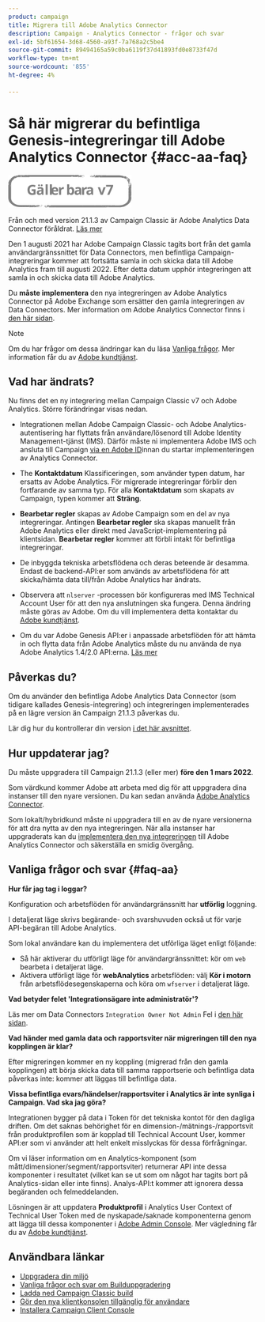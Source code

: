 ```yaml
---
product: campaign
title: Migrera till Adobe Analytics Connector
description: Campaign - Analytics Connector - frågor och svar
exl-id: 5bf61654-3d68-4560-a93f-7a768a2c5be4
source-git-commit: 89494165a59c0ba6119f37d41893fd0e8733f47d
workflow-type: tm+mt
source-wordcount: '855'
ht-degree: 4%

---
```


# Så här migrerar du befintliga Genesis-integreringar till Adobe Analytics Connector {#acc-aa-faq}

![](../../assets/v7-only.svg)

Från och med version 21.1.3 av Campaign Classic är Adobe Analytics Data Connector föråldrat. [Läs mer](https://experienceleague.adobe.com/docs/analytics/import/dataconnectors/data-connectors-eol.html)

Den 1 augusti 2021 har Adobe Campaign Classic tagits bort från det gamla användargränssnittet för Data Connectors, men befintliga Campaign-integreringar kommer att fortsätta samla in och skicka data till Adobe Analytics fram till augusti 2022. Efter detta datum upphör integreringen att samla in och skicka data till Adobe Analytics.

Du **måste implementera** den nya integreringen av Adobe Analytics Connector på Adobe Exchange som ersätter den gamla integreringen av Data Connectors. Mer information om Adobe Analytics Connector finns i [den här sidan](../../platform/using/adobe-analytics-connector.md).

>[!NOTE]
>
>Om du har frågor om dessa ändringar kan du läsa [Vanliga frågor](#faq-aa). Mer information får du av [Adobe kundtjänst](https://helpx.adobe.com/se/enterprise/admin-guide.html/enterprise/using/support-for-experience-cloud.ug.html).

## Vad har ändrats?

Nu finns det en ny integrering mellan Campaign Classic v7 och Adobe Analytics. Större förändringar visas nedan.

* Integrationen mellan Adobe Campaign Classic- och Adobe Analytics-autentisering har flyttats från användare/lösenord till Adobe Identity Management-tjänst (IMS). Därför måste ni implementera Adobe IMS och ansluta till Campaign [via en Adobe ID](../../integrations/using/about-adobe-id.md)innan du startar implementeringen av Analytics Connector.

* The **Kontaktdatum** Klassificeringen, som använder typen datum, har ersatts av Adobe Analytics. För migrerade integreringar förblir den fortfarande av samma typ. För alla **Kontaktdatum** som skapats av Campaign, typen kommer att **Sträng**.

* **Bearbetar regler** skapas av Adobe Campaign som en del av nya integreringar. Antingen **Bearbetar regler** ska skapas manuellt från Adobe Analytics eller direkt med JavaScript-implementering på klientsidan. **Bearbetar regler** kommer att förbli intakt för befintliga integreringar.

* De inbyggda tekniska arbetsflödena och deras beteende är desamma. Endast de backend-API:er som används av arbetsflödena för att skicka/hämta data till/från Adobe Analytics har ändrats.

* Observera att `nlserver` -processen bör konfigureras med IMS Technical Account User för att den nya anslutningen ska fungera. Denna ändring måste göras av Adobe. Om du vill implementera detta kontaktar du [Adobe kundtjänst](https://helpx.adobe.com/enterprise/admin-guide.html/enterprise/using/support-for-experience-cloud.ug.html).

* Om du var Adobe Genesis API:er i anpassade arbetsflöden för att hämta in och flytta data från Adobe Analytics måste du nu använda de nya Adobe Analytics 1.4/2.0 API:erna. [Läs mer](https://adobeexchangeec.zendesk.com/hc/en-us/articles/360047148832-Replacements-for-Data-Connector-API-calls)

## Påverkas du?

Om du använder den befintliga Adobe Analytics Data Connector (som tidigare kallades Genesis-integrering) och integreringen implementerades på en lägre version än Campaign 21.1.3 påverkas du.

Lär dig hur du kontrollerar din version [i det här avsnittet](../../platform/using/launching-adobe-campaign.md#getting-your-campaign-version).

## Hur uppdaterar jag?

Du måste uppgradera till Campaign 21.1.3 (eller mer) **före den 1 mars 2022**.

Som värdkund kommer Adobe att arbeta med dig för att uppgradera dina instanser till den nyare versionen. Du kan sedan använda [Adobe Analytics Connector](../../platform/using/adobe-analytics-connector.md).

Som lokalt/hybridkund måste ni uppgradera till en av de nyare versionerna för att dra nytta av den nya integreringen.
När alla instanser har uppgraderats kan du [implementera den nya integreringen](../../platform/using/adobe-analytics-provisioning.md) till Adobe Analytics Connector och säkerställa en smidig övergång.

## Vanliga frågor och svar {#faq-aa}

**Hur får jag tag i loggar?**

Konfiguration och arbetsflöden för användargränssnitt har **utförlig** loggning.

I detaljerat läge skrivs begärande- och svarshuvuden också ut för varje API-begäran till Adobe Analytics.

Som lokal användare kan du implementera det utförliga läget enligt följande:

* Så här aktiverar du utförligt läge för användargränssnittet: kör om `web` bearbeta i detaljerat läge.
* Aktivera utförligt läge för **webAnalytics** arbetsflöden: välj **Kör i motorn** från arbetsflödesegenskaperna och köra om `wfserver` i detaljerat läge.

**Vad betyder felet &#39;Integrationsägare inte administratör&#39;?**

Läs mer om Data Connectors `Integration Owner Not Admin` Fel i [den här sidan](https://adobeexchangeec.zendesk.com/hc/en-us/articles/360035167932-Adobe-Analytics-Data-Connectors-Integration-Owner-Not-Admin-Error).

**Vad händer med gamla data och rapportsviter när migreringen till den nya kopplingen är klar?**

Efter migreringen kommer en ny koppling (migrerad från den gamla kopplingen) att börja skicka data till samma rapportserie och befintliga data påverkas inte: kommer att läggas till befintliga data.

**Vissa befintliga evars/händelser/rapportsviter i Analytics är inte synliga i Campaign. Vad ska jag göra?**

Integrationen bygger på data i Token för det tekniska kontot för den dagliga driften. Om det saknas behörighet för en dimension-/mätnings-/rapportsvit från produktprofilen som är kopplad till Technical Account User, kommer API:er som vi använder att helt enkelt misslyckas för dessa förfrågningar.

Om vi läser information om en Analytics-komponent (som mått/dimensioner/segment/rapportsviter) returnerar API inte dessa komponenter i resultatet (vilket kan se ut som om något har tagits bort på Analytics-sidan eller inte finns). Analys-API:t kommer att ignorera dessa begäranden och felmeddelanden.

Lösningen är att uppdatera **Produktprofil** i Analytics User Context of Technical User Token med de nyskapade/saknade komponenterna genom att lägga till dessa komponenter i [Adobe Admin Console](https://adminconsole.adobe.com/). Mer vägledning får du av [Adobe kundtjänst](https://helpx.adobe.com/enterprise/admin-guide.html/enterprise/using/support-for-experience-cloud.ug.html).

## Användbara länkar

* [Uppgradera din miljö](../../production/using/build-upgrade.md)
* [Vanliga frågor och svar om Builduppgradering](../../platform/using/faq-build-upgrade.md)
* [Ladda ned Campaign Classic build](https://experience.adobe.com/#/downloads/content/software-distribution/en/campaign.html)
* [Gör den nya klientkonsolen tillgänglig för användare](../../installation/using/client-console-availability-for-windows.md)
* [Installera Campaign Client Console](../../installation/using/installing-the-client-console.md)
